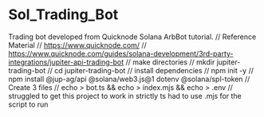 # Sol_Trading_Bot
Trading bot developed from Quicknode Solana ArbBot tutorial.
// Reference Material
// https://www.quicknode.com/
// https://www.quicknode.com/guides/solana-development/3rd-party-integrations/jupiter-api-trading-bot
// make directories
// mkdir jupiter-trading-bot
// cd jupiter-trading-bot
// install dependencies 
// npm init -y
// npm install @jup-ag/api @solana/web3.js@1 dotenv @solana/spl-token
// Create 3 files
// echo > bot.ts && echo > index.mjs && echo > .env
// struggled to get this project to work in strictly ts had to use .mjs for the script to run
